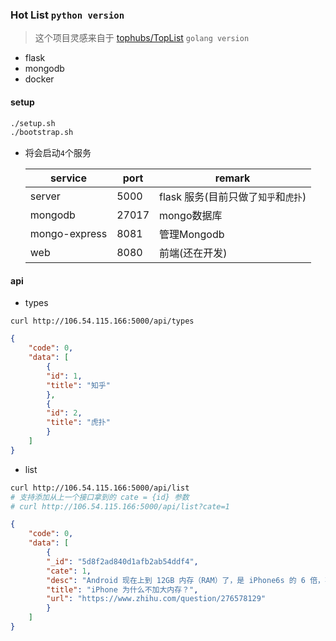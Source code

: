 ### Hot List `python version`

> 这个项目灵感来自于 [tophubs/TopList](https://github.com/tophubs/TopList) `golang version`

- flask
- mongodb
- docker


#### setup
```bash
./setup.sh
./bootstrap.sh
```

- 将会启动`4`个服务

     service | port | remark
     -----|------|-----
     server | 5000 | flask 服务(目前只做了`知乎`和`虎扑`)
     mongodb | 27017 | mongo数据库
     mongo-express | 8081 | 管理Mongodb
     web | 8080 | 前端(还在开发)
     
    
#### api 

- types
```
curl http://106.54.115.166:5000/api/types
```

```json
{
    "code": 0,
    "data": [
        {
        "id": 1,
        "title": "知乎"
        },
        {
        "id": 2,
        "title": "虎扑"
        }
    ]
}
```

- list
```bash
curl http://106.54.115.166:5000/api/list
# 支持添加从上一个接口拿到的 cate = {id} 参数
# curl http://106.54.115.166:5000/api/list?cate=1
```

```json
{
    "code": 0,
    "data": [
        {
        "_id": "5d8f2ad840d1afb2ab54ddf4",
        "cate": 1,
        "desc": "Android 现在上到 12GB 内存（RAM）了，是 iPhone6s 的 6 倍，苹果如果上 8GB 那不是一点都不会卡？还是这样慢慢升级让大家买新的？防止用户万年不换机？ iPhone 提升内存是否会进一步提升其易用性？如果会，那么 iPhone 为什么不加大内存？",
        "title": "iPhone 为什么不加大内存？",
        "url": "https://www.zhihu.com/question/276578129"
        }
    ]
}
```
